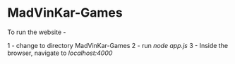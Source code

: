 # MadVinKar-Games

To run the website - 

1 - change to directory MadVinKar-Games
2 - run *node app.js*
3 - Inside the browser, navigate to *localhost:4000*